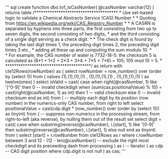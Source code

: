 ''' sql
create function dbo.tvf_IsCasNumber( @casNumber varchar(12) )
returns table
/*************************************\*
\*	Use set-based logic to validate a Chemical Abstracts Service (CAS) Number
\*
\*	Quoting from https://en.wikipedia.org/wiki/CAS_Registry_Number
\*
\*	A CASRN is separated by hyphens into three parts, the first consisting from two up to seven digits, the second consisting of two digits, 
\*	and the third consisting of a single digit serving as a check digit.
\*
\*	The check digit is found by taking the last digit times 1, the preceding digit times 2, the preceding digit times 3 etc., 
\*	adding all these up and computing the sum modulo 10. 
\*	
\*	For example, the CAS number of water is 7732-18-5: the checksum 5 is calculated as (8\*1 + 1\*2 + 2\*3 + 3\*4 + 7\*5 + 7\*6) = 105; 105 mod 10 = 5.
\*
**************************************\*/
as
return	with cte12Rows(rowNumber) as
		(
			select  rowNumber = row_number() over (order by (select 1))
			from 
				( 
					values  (1),(1),(1),(1)
						,   (1),(1),(1),(1)
						,   (1),(1),(1),(1)
				) as twelve(ones)
		)
		select  isValid	= cast(	case
								when right(@casNumber, 1) like '[^0-9]' then 0									-- invalid checkdigit
								when (sum(cas.positionalValue) % 10) = cast(right(@casNumber, 1) as int) then 1	-- valid checksum
								else 0																			-- invalid checksum
								end
							as int)
		from
		(   -- multiply each digit by its position (row number) in the numerics-only CAS number, from right to left
			select  positionalValue = cast(cdp.digit * (row_number() over (order by (select 1)))  as tinyint)
			from
			(   -- suppress non-numerics in the processing stream, from right-to-left (aka reverse), by nulling them out of the result set
				select  digit =	cast(	case 
										when substring(reverse(@casNumber), i.[start], 1) like '[0-9]' then substring(reverse(@casNumber), i.[start], 1) 
										else null 
										end 
									as tinyint)
				from 
				(
					select  [start] = r.rowNumber
					from    cte12Rows as r
					where   r.rowNumber between 3 and 12 - (12 - len(@casNumber)) -- exclude the right most checkdigit and its preceeding dash from processing
				) as i	-- iterator
			) as cdp  -- CAS digit position
			where	cdp.digit is not null
		) as cas;
'''